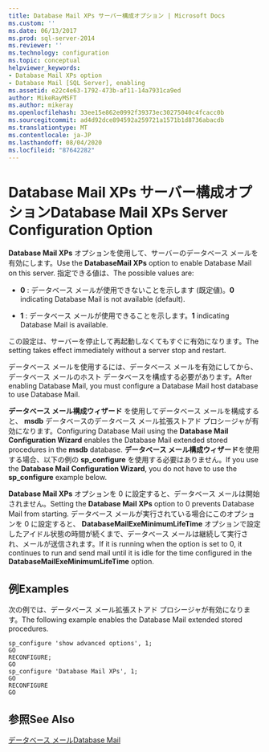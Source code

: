 ```yaml
---
title: Database Mail XPs サーバー構成オプション | Microsoft Docs
ms.custom: ''
ms.date: 06/13/2017
ms.prod: sql-server-2014
ms.reviewer: ''
ms.technology: configuration
ms.topic: conceptual
helpviewer_keywords:
- Database Mail XPs option
- Database Mail [SQL Server], enabling
ms.assetid: e22c4e63-1792-473b-af11-14a7931ca9ed
author: MikeRayMSFT
ms.author: mikeray
ms.openlocfilehash: 33ee15e862e0992f39373ec30275040c4fcacc0b
ms.sourcegitcommit: ad4d92dce894592a259721a1571b1d8736abacdb
ms.translationtype: MT
ms.contentlocale: ja-JP
ms.lasthandoff: 08/04/2020
ms.locfileid: "87642282"
---
```

# <a name="database-mail-xps-server-configuration-option"></a><span data-ttu-id="cf554-102">Database Mail XPs サーバー構成オプション</span><span class="sxs-lookup"><span data-stu-id="cf554-102">Database Mail XPs Server Configuration Option</span></span>
  <span data-ttu-id="cf554-103">**Database Mail XPs** オプションを使用して、サーバーのデータベース メールを有効にします。</span><span class="sxs-lookup"><span data-stu-id="cf554-103">Use the **DatabaseMail XPs** option to enable Database Mail on this server.</span></span> <span data-ttu-id="cf554-104">指定できる値は、</span><span class="sxs-lookup"><span data-stu-id="cf554-104">The possible values are:</span></span>  
  
-   <span data-ttu-id="cf554-105">**0** : データベース メールが使用できないことを示します (既定値)。</span><span class="sxs-lookup"><span data-stu-id="cf554-105">**0** indicating Database Mail is not available (default).</span></span>  
  
-   <span data-ttu-id="cf554-106">**1** : データベース メールが使用できることを示します。</span><span class="sxs-lookup"><span data-stu-id="cf554-106">**1** indicating Database Mail is available.</span></span>  
  
 <span data-ttu-id="cf554-107">この設定は、サーバーを停止して再起動しなくてもすぐに有効になります。</span><span class="sxs-lookup"><span data-stu-id="cf554-107">The setting takes effect immediately without a server stop and restart.</span></span>  
  
 <span data-ttu-id="cf554-108">データベース メールを使用するには、データベース メールを有効にしてから、データベース メールのホスト データベースを構成する必要があります。</span><span class="sxs-lookup"><span data-stu-id="cf554-108">After enabling Database Mail, you must configure a Database Mail host database to use Database Mail.</span></span>  
  
 <span data-ttu-id="cf554-109">**データベース メール構成ウィザード** を使用してデータベース メールを構成すると、 **msdb** データベースのデータベース メール拡張ストアド プロシージャが有効になります。</span><span class="sxs-lookup"><span data-stu-id="cf554-109">Configuring Database Mail using the **Database Mail Configuration Wizard** enables the Database Mail extended stored procedures in the **msdb** database.</span></span> <span data-ttu-id="cf554-110">**データベース メール構成ウィザード**を使用する場合、以下の例の **sp_configure** を使用する必要はありません。</span><span class="sxs-lookup"><span data-stu-id="cf554-110">If you use the **Database Mail Configuration Wizard**, you do not have to use the **sp_configure** example below.</span></span>  
  
 <span data-ttu-id="cf554-111">**Database Mail XPs** オプションを 0 に設定すると、データベース メールは開始されません。</span><span class="sxs-lookup"><span data-stu-id="cf554-111">Setting the **Database Mail XPs** option to 0 prevents Database Mail from starting.</span></span> <span data-ttu-id="cf554-112">データベース メールが実行されている場合にこのオプションを 0 に設定すると、 **DatabaseMailExeMinimumLifeTime** オプションで設定したアイドル状態の時間が続くまで、データベース メールは継続して実行され、メールが送信されます。</span><span class="sxs-lookup"><span data-stu-id="cf554-112">If it is running when the option is set to 0, it continues to run and send mail until it is idle for the time configured in the **DatabaseMailExeMinimumLifeTime** option.</span></span>  
  
## <a name="examples"></a><span data-ttu-id="cf554-113">例</span><span class="sxs-lookup"><span data-stu-id="cf554-113">Examples</span></span>  
 <span data-ttu-id="cf554-114">次の例では、データベース メール拡張ストアド プロシージャが有効になります。</span><span class="sxs-lookup"><span data-stu-id="cf554-114">The following example enables the Database Mail extended stored procedures.</span></span>  
  
```  
sp_configure 'show advanced options', 1;  
GO  
RECONFIGURE;  
GO  
sp_configure 'Database Mail XPs', 1;  
GO  
RECONFIGURE  
GO  
```  
  
## <a name="see-also"></a><span data-ttu-id="cf554-115">参照</span><span class="sxs-lookup"><span data-stu-id="cf554-115">See Also</span></span>  
 [<span data-ttu-id="cf554-116">データベース メール</span><span class="sxs-lookup"><span data-stu-id="cf554-116">Database Mail</span></span>](../../relational-databases/database-mail/database-mail.md)  
  
  

